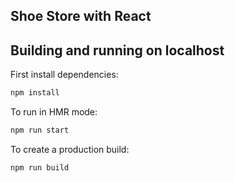 ## Shoe Store with React

## Building and running on localhost

First install dependencies:

```sh
npm install
```

To run in HMR mode:

```sh
npm run start
```

To create a production build:

```sh
npm run build
```
